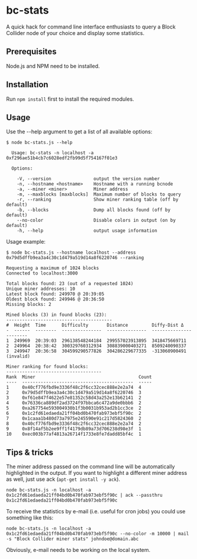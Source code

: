 # bc-stats

A quick hack for command line interface enthusiasts to query a Block Collider node of your choice and display some statistics.

## Prerequisites

Node.js and NPM need to be installed.

## Installation

Run ```npm install``` first to install the required modules.

## Usage

Use the --help argument to get a list of all available options:

```
$ node bc-stats.js --help

  Usage: bc-stats -n localhost -a 0xf296ae51b4cb7c6028edf2fb99d5f754167f01e3

  Options:

    -V, --version                output the version number
    -n, --hostname <hostname>    Hostname with a running bcnode
    -a, --miner <miner>          Miner address
    -m, --maxblocks [maxblocks]  Maximum number of blocks to query
    -r, --ranking                Show miner ranking table (off by default)
    -b, --blocks                 Dump all blocks found (off by default)
    --no-color                   Disable colors in output (on by default)
    -h, --help                   output usage information
```    

Usage example:

```
$ node bc-stats.js --hostname localhost --address 0x79d5dffb9ea3a4c30c1d479a519d14a8f6220746 --ranking

Requesting a maximum of 1024 blocks
Connected to localhost:3000

Total blocks found: 23 (out of a requested 1024)
Unique miner addresses: 10
Latest block found: 249970 @ 20:39:05
Oldest block found: 249946 @ 20:36:50
Missing blocks: 2

Mined blocks (3) in found blocks (23):
----------------------------------------
#  Height  Time      Difficulty       Distance         Diffy-Dist Δ
-  ------  --------  ---------------  ---------------  -----------------------
1  249969  20:39:03  296138548244184  299557023913895  3418475669711
2  249964  20:38:42  300329760312934  308839000403271  8509240090337
3  249947  20:36:58  304599290577826  304286229677335  -313060900491 (invalid)

Miner ranking for found blocks:
------------------------------------
Rank  Miner                                       Count
----  ------------------------------------------  -----
1     0x40cf776fbd9e3336f48c2f6cc32cec888e2e2a74  4
2     0x79d5dffb9ea3a4c30c1d479a519d14a8f6220746  3
3     0xf61e847f4622e57e81352c58d43a252e13b62141  2
4     0x76336ca889df2ad3724f97bbca6c472a9de0bbb6  2
5     0xa267754e593004930b1f3b0031b953ad2b1cc3ce  2
6     0x1c2fd61edaeda21ff04bd0b470fab973ebf5f90c  2
7     0x1caaa1b480d73a7975e245590e91c217d5824360  2
8     0x40cf776fbd9e3336f48c2f6cc32cec888e2e2a74  2
9     0x8f14af5b2ee9ff1f4179db89a73d706238d98e3f  1
10    0xec003b77af4813a26714f1733e8fe7dadd85bf4c  1
```

## Tips & tricks

The miner address passed on the command line will be automatically highlighted in the output. If you
want to highlight a different miner address as well, just use ack (```apt-get install -y ack```).

```
node bc-stats.js -n localhost -a 0x1c2fd61edaeda21ff04bd0b470fab973ebf5f90c | ack --passthru 0x1c2fd61edaeda21ff04bd0b470fab973ebf5f90c
```
 

To receive the statistics by e-mail (i.e. useful for cron jobs) you could use something like this:

```
node bc-stats.js -n localhost -a 0x1c2fd61edaeda21ff04bd0b470fab973ebf5f90c --no-color -m 10000 | mail -s "Block Collider miner stats" johndoe@domain.abc
```

Obviously, e-mail needs to be working on the local system.